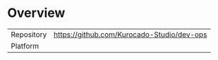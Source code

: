 # Overview

|            |                                              |
| ---------- | -------------------------------------------- |
| Repository | <https://github.com/Kurocado-Studio/dev-ops> |
| Platform   |                                              |
